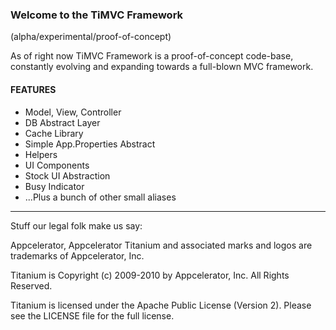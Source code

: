 ### Welcome to the **TiMVC Framework**
(alpha/experimental/proof-of-concept)

As of right now TiMVC Framework is a proof-of-concept code-base, constantly evolving and expanding towards a full-blown MVC framework.

#### FEATURES
* Model, View, Controller
* DB Abstract Layer
* Cache Library
* Simple App.Properties Abstract
* Helpers
* UI Components
* Stock UI Abstraction
* Busy Indicator 
* ...Plus a bunch of other small aliases
----------------------------------
Stuff our legal folk make us say:

Appcelerator, Appcelerator Titanium and associated marks and logos are 
trademarks of Appcelerator, Inc. 

Titanium is Copyright (c) 2009-2010 by Appcelerator, Inc. All Rights Reserved.

Titanium is licensed under the Apache Public License (Version 2). Please
see the LICENSE file for the full license.

